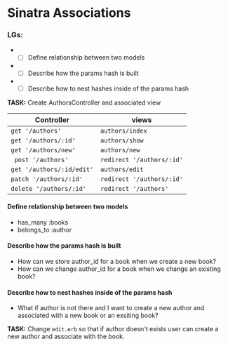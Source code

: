 # Sinatra Associations
### LGs:
* - [ ] Define relationship between two models
* - [ ] Describe how the params hash is built
* - [ ] Describe how to nest hashes inside of the params hash

**TASK:** Create AuthorsController and associated view

| Controller               | views                    |
| ------------------------ | ------------------------ |
| `get '/authors'`         |`authors/index`           |
| `get '/authors/:id'`     | `authors/show`           |
| `get '/authors/new'`     | `authors/new`            | 
| ` post '/authors'`       | `redirect '/authors/:id'`|
| `get '/authors/:id/edit'`| `authors/edit`           |
| `patch '/authors/:id'`   | `redirect '/authors/:id'`|
| `delete '/authors/:id'`  | `redirect '/authors'`    |


#### **Define relationship between two models**
* has_many :books
* belongs_to :author

#### **Describe how the params hash is built**
* How can we store author_id for a book when we create a new book?
* How can we change author_id for a book when we change an existing book?
    
#### **Describe how to nest hashes inside of the params hash**
* What if author is not there and I want to create a new author and associated with a new book or an exsiting book?

**TASK:** Change `edit.erb` so that if author doesn't exists user can create a new author and associate with the book.
        
